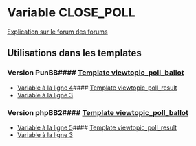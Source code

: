 # Variable CLOSE_POLL
[Explication sur le forum des forums](http://forum.forumactif.com/t294113-listing-des-variables#CLOSE_POLL)
## Utilisations dans les templates
### Version PunBB#### [Template viewtopic_poll_ballot](punbb/viewtopic_poll_ballot.md)
* [Variable à la ligne 4](../punbb/viewtopic_poll_ballot.tpl#L4)#### [Template viewtopic_poll_result](punbb/viewtopic_poll_result.md)
* [Variable à la ligne 3](../punbb/viewtopic_poll_result.tpl#L3)
### Version phpBB2#### [Template viewtopic_poll_ballot](subsilver/viewtopic_poll_ballot.md)
* [Variable à la ligne 5](../subsilver/viewtopic_poll_ballot.tpl#L5)#### [Template viewtopic_poll_result](subsilver/viewtopic_poll_result.md)
* [Variable à la ligne 3](../subsilver/viewtopic_poll_result.tpl#L3)